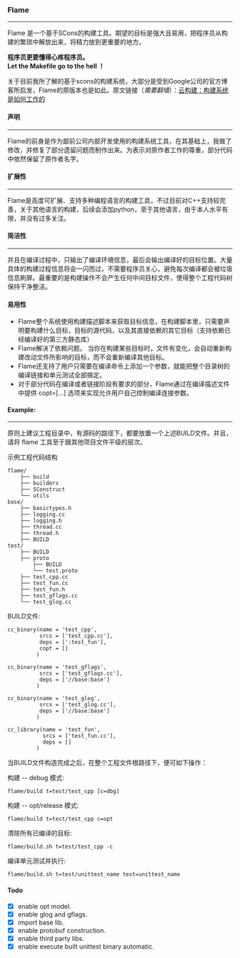 ### Flame
- - -
Flame 是一个基于SCons的构建工具。期望的目标是强大且易用，把程序员从构建的繁琐中解放出来，将精力放到更重要的地方。  

**程序员更要懂得心疼程序员。**  
**Let the Makefile go to the hell ！**

关于目前我所了解的基于scons的构建系统，大部分是受到Google公司的官方博客所启发，Flame的原版本也是如此。原文链接（*需要翻墙*）：[云构建：构建系统是如何工作的](http://google-engtools.blogspot.hk/2011/08/build-in-cloud-how-build-system-works.html)



#### 声明
- - -
Flame的前身是作为鄙前公司内部开发使用的构建系统工具，在其基础上，我做了修改，并修复了部分遗留问题而制作出来。为表示对原作者工作的尊重，部分代码中依然保留了原作者名字。  

#### 扩展性
- - -
Flame是高度可扩展、支持多种编程语言的构建工具，不过目前对C++支持较完善，关于其他语言的构建，后续会添加python，至于其他语言，由于本人水平有限，并没有过多关注。  

#### 简洁性
- - -
并且在编译过程中，只输出了编译环境信息，最后会输出编译好的目标位置。大量具体的构建过程信息将会一闪而过，不需要程序员关心，避免每次编译都会被垃圾信息刷屏。最重要的是构建操作不会产生任何中间目标文件，使得整个工程代码树保持干净整洁。  

#### 易用性
* Flame整个系统使用构建描述脚本来获取目标信息，在构建脚本里，只需要声明要构建什么目标，目标的源代码，以及其直接依赖的其它目标（支持依赖已经编译好的第三方静态库）  
* Flame解决了依赖问题。 当你在构建某些目标时，文件有变化，会自动重新构建改动文件所影响的目标，而不会重新编译其他目标。  
* Flame还支持了用户只需要在编译命令上添加一个参数，就能把整个目录树的编译链接和单元测试全部搞定。
* 对于部分代码在编译或者链接阶段有要求的部分，Flame通过在编译描述文件中提供  copt=[...] 选项来实现允许用户自己控制编译连接参数。


#### Example:
----------------
原则上建议工程目录中，有源码的路径下，都要放置一个上述BUILD文件。并且，请将 flame 工具至于跟其他项目文件平级的层次。

示例工程代码结构

    flame/
		├── build
		├── builders
		├── SConstruct
		└── utils
	base/
		├── basictypes.h
		├── logging.cc
		├── logging.h
		├── thread.cc
		├── thread.h
		├── BUILD
	test/
		├── BUILD
		├── proto
		    ├── BUILD
		    └── test.proto
		├── test_cpp.cc
		├── test_fun.cc
		├── test_fun.h
		├── test_gflags.cc
		└── test_glog.cc

BUILD文件:

    cc_binary(name = 'test_cpp',
          	  srcs = ['test_cpp.cc'],
              deps = [':test_fun'],
			  copt = []
             )

    cc_binary(name = 'test_gflags',
              srcs = ['test_gflags.cc'],
              deps = ['//base:base']
             )

    cc_binary(name = 'test_glog',
              srcs = ['test_glog.cc'],
              deps = ['//base:base']
             )

    cc_library(name = 'test_fun',
               srcs = ['test_fun.cc'],
               deps = []
             )


当BUILD文件构造完成之后，在整个工程文件根路径下，便可如下操作：

  构建 -- debug 模式:

    flame/build t=test/test_cpp [c=dbg]

  构建 -- opt/release 模式:

    flame/build t=test/test_cpp c=opt

  清除所有已编译的目标:

    flame/build.sh t=test/test_cpp -c

  编译单元测试并执行:

    flame/build.sh t=test/unittest_name test=unittest_name


#### Todo

- [x]	enable opt model.
- [x] 	enable glog and gflags.
- [x] 	import base lib.
- [x] 	enable protobuf construction.
- [x] 	enable third party libs.
- [x] 	enable execute built unittest binary automatic.

